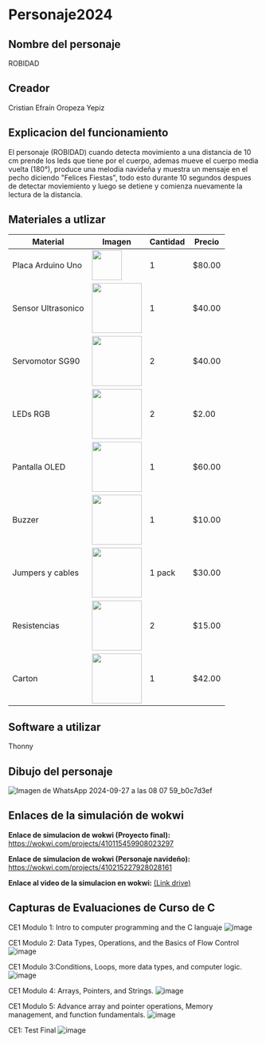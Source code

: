 # Personaje2024
## Nombre del personaje
ROBIDAD

## Creador
Cristian Efraín Oropeza Yepiz

## Explicacion del funcionamiento
El personaje (ROBIDAD) cuando detecta movimiento a una distancia de 10 cm prende los leds que tiene por el cuerpo, ademas mueve el cuerpo media vuelta (180°), produce una melodia navideña y muestra un mensaje en el pecho diciendo "Felices Fiestas", todo esto durante 10 segundos despues de detectar moviemiento y luego se detiene y comienza nuevamente la lectura de la distancia.

## Materiales a utlizar
| Material         | Imagen | Cantidad | Precio  |
|------------------|-------------------------------------------------------------------------------------------------------------|----------|---------|
| Placa Arduino Uno | <img src="https://github.com/user-attachments/assets/39048c81-c2a8-47e7-b1f0-efc059c6aeee" width="60"/> | 1 | $80.00 |
| Sensor Ultrasonico | <img src="https://www.330ohms.com/cdn/shop/products/photo_A_OS-03261_SensorUltrasonico_HC-SR04_01_1200x1200.png?v=1598042103" width="100"/> | 1 | $40.00 |
| Servomotor SG90 | <img src="https://github.com/user-attachments/assets/8ae1aa9c-0251-4731-b013-a7b8b73f5ba7" width="100"/> | 2 | $40.00 |
| LEDs RGB | <img src="https://github.com/user-attachments/assets/0ef372bf-1c11-4ae0-9dfb-b34800260e96" width="100"/> | 2 | $2.00 |
| Pantalla OLED | <img src="https://github.com/user-attachments/assets/58cc6ea6-59d0-4d65-a39e-90c917803234" width="100"/> | 1 | $60.00 |
| Buzzer | <img src="https://github.com/user-attachments/assets/cd8d664c-87e8-4462-ad53-9b355c68a740" width="100"/> | 1 | $10.00 |
| Jumpers y cables | <img src="https://github.com/user-attachments/assets/a280353d-bdbf-47d8-9919-6c51b14fe28b" width="100"/> | 1 pack | $30.00 |
| Resistencias | <img src="https://github.com/user-attachments/assets/328da7ee-7586-4beb-8869-fc11694266de" width="100"/> | 2 | $15.00 |
| Carton | <img src="https://github.com/user-attachments/assets/3ebfd4ba-f5f6-4d3a-84a9-6060d9243c37" width="100"/> | 1 | $42.00 |

## Software a utilizar
Thonny

## Dibujo del personaje
![Imagen de WhatsApp 2024-09-27 a las 08 07 59_b0c7d3ef](https://github.com/user-attachments/assets/b509fe30-0bac-4deb-93d2-32d9b9260347)


## Enlaces de la simulación de wokwi
**Enlace de simulacion de wokwi (Proyecto final):** https://wokwi.com/projects/410115459908023297

**Enlace de simulacion de wokwi (Personaje navideño):** https://wokwi.com/projects/410215227928028161


**Enlace al video de la simulacion en wokwi:**
[(Link drive)](https://drive.google.com/drive/folders/1F7nKmsZF57B58uOsczcu23FrY_FDkPV7)

## Capturas de Evaluaciones de Curso de C
CE1 Modulo 1: Intro to computer programming and the C languaje
![image](https://github.com/user-attachments/assets/82372113-53e0-4681-8cf0-5f36f7a7974c)

CE1 Modulo 2: Data Types, Operations, and the Basics of Flow Control 
![image](https://github.com/user-attachments/assets/e85ba5c0-20bb-465d-abe6-f4cb43a44ab5)

CE1 Modulo 3:Conditions, Loops, more data types, and computer logic.
![image](https://github.com/user-attachments/assets/81570b48-19b0-438d-8c79-6f5d85d64a9d)

CE1 Modulo 4: Arrays, Pointers, and Strings.
![image](https://github.com/user-attachments/assets/a3182f2f-b521-437b-920b-e0e58154bcad)

CE1 Modulo 5: Advance array and pointer operations, Memory management, and function fundamentals.
![image](https://github.com/user-attachments/assets/b7a50e22-4be7-44de-ac26-8c825c9f3967)

CE1: Test Final
![image](https://github.com/user-attachments/assets/6e38b836-eee0-465f-bc52-6dc9bed2b612)


